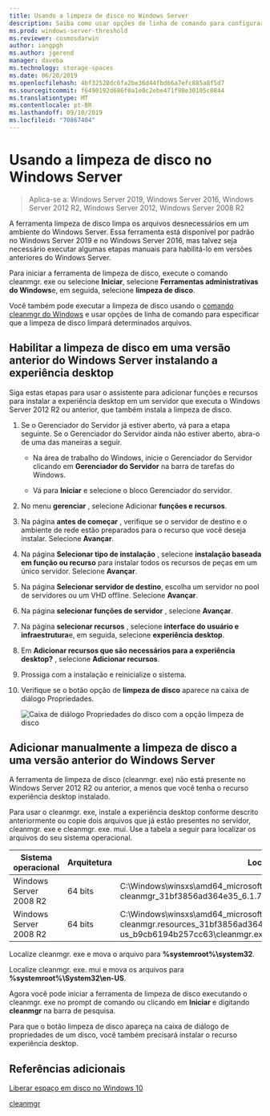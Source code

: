 ```yaml
---
title: Usando a limpeza de disco no Windows Server
description: Saiba como usar opções de linha de comando para configurar a ferramenta de limpeza de disco (cleanmgr. exe) para limpar automaticamente determinados arquivos.
ms.prod: windows-server-threshold
ms.reviewer: cosmosdarwin
author: iangpgh
ms.author: jgerend
manager: daveba
ms.technology: storage-spaces
ms.date: 06/20/2019
ms.openlocfilehash: 4bf32520dc6fa2be36d44fbd66a7efc885a8f5d7
ms.sourcegitcommit: f6490192d686f0a1e0c2ebe471f98e30105c0844
ms.translationtype: MT
ms.contentlocale: pt-BR
ms.lasthandoff: 09/10/2019
ms.locfileid: "70867404"
---
```

# <a name="using-disk-cleanup-on-windows-server"></a>Usando a limpeza de disco no Windows Server

> Aplica-se a: Windows Server 2019, Windows Server 2016, Windows Server 2012 R2, Windows Server 2012, Windows Server 2008 R2

A ferramenta limpeza de disco limpa os arquivos desnecessários em um ambiente do Windows Server. Essa ferramenta está disponível por padrão no Windows Server 2019 e no Windows Server 2016, mas talvez seja necessário executar algumas etapas manuais para habilitá-lo em versões anteriores do Windows Server.

Para iniciar a ferramenta de limpeza de disco, execute o comando cleanmgr. exe ou selecione **Iniciar**, selecione **Ferramentas administrativas do Windows**e, em seguida, selecione **limpeza de disco**.

Você também pode executar a limpeza de disco usando o [comando cleanmgr do Windows](../../administration/windows-commands/cleanmgr.md) e usar opções de linha de comando para especificar que a limpeza de disco limpará determinados arquivos.

## <a name="enable-disk-cleanup-on-an-earlier-version-of-windows-server-by-installing-the-desktop-experience"></a>Habilitar a limpeza de disco em uma versão anterior do Windows Server instalando a experiência desktop

Siga estas etapas para usar o assistente para adicionar funções e recursos para instalar a experiência desktop em um servidor que executa o Windows Server 2012 R2 ou anterior, que também instala a limpeza de disco.

1. Se o Gerenciador do Servidor já estiver aberto, vá para a etapa seguinte. Se o Gerenciador do Servidor ainda não estiver aberto, abra-o de uma das maneiras a seguir.

   - Na área de trabalho do Windows, inicie o Gerenciador do Servidor clicando em **Gerenciador do Servidor** na barra de tarefas do Windows.

   - Vá para **Iniciar** e selecione o bloco Gerenciador do servidor.

1. No menu **gerenciar** , selecione Adicionar **funções e recursos**.

1. Na página **antes de começar** , verifique se o servidor de destino e o ambiente de rede estão preparados para o recurso que você deseja instalar. Selecione **Avançar**.

1. Na página **Selecionar tipo de instalação** , selecione **instalação baseada em função ou recurso** para instalar todos os recursos de peças em um único servidor. Selecione **Avançar**.

1. Na página **Selecionar servidor de destino**, escolha um servidor no pool de servidores ou um VHD offline. Selecione **Avançar**.

1. Na página **selecionar funções de servidor** , selecione **Avançar**.

1. Na página **selecionar recursos** , selecione **interface do usuário e infraestrutura**e, em seguida, selecione **experiência desktop**.

1. Em **Adicionar recursos que são necessários para a experiência desktop?** , selecione **Adicionar recursos**.

1. Prossiga com a instalação e reinicialize o sistema.

1. Verifique se o botão opção de **limpeza de disco** aparece na caixa de diálogo Propriedades.

   ![Caixa de diálogo Propriedades do disco com a opção limpeza de disco](media/diskpropswcleanup.png)

## <a name="manually-add-disk-cleanup-to-an-earlier-version-of-windows-server"></a>Adicionar manualmente a limpeza de disco a uma versão anterior do Windows Server

A ferramenta de limpeza de disco (cleanmgr. exe) não está presente no Windows Server 2012 R2 ou anterior, a menos que você tenha o recurso experiência desktop instalado.

Para usar o cleanmgr. exe, instale a experiência desktop conforme descrito anteriormente ou copie dois arquivos que já estão presentes no servidor, cleanmgr. exe e cleanmgr. exe. mui. Use a tabela a seguir para localizar os arquivos do seu sistema operacional.

| Sistema operacional  | Arquitetura  | Localização do arquivo  |
| ----------------- | -------------- | --------------- |
| Windows Server 2008 R2 | 64 bits | C:\Windows\winsxs\amd64_microsoft-windows-cleanmgr_31bf3856ad364e35_6.1.7600.16385_none_c9392808773cd7da\cleanmgr.exe 
| Windows Server 2008 R2 | 64 bits | C:\Windows\winsxs\amd64_microsoft-windows-cleanmgr.resources_31bf3856ad364e35_6.1.7600.16385_en-us_b9cb6194b257cc63\cleanmgr.exe.mui |

Localize cleanmgr. exe e mova o arquivo para **%systemroot%\system32**.

Localize cleanmgr. exe. mui e mova os arquivos para **%systemroot%\System32\en-US**.

Agora você pode iniciar a ferramenta de limpeza de disco executando o cleanmgr. exe no prompt de comando ou clicando em **Iniciar** e digitando **cleanmgr** na barra de pesquisa.

Para que o botão limpeza de disco apareça na caixa de diálogo de propriedades de um disco, você também precisará instalar o recurso experiência desktop.

## <a name="additional-references"></a>Referências adicionais

[Liberar espaço em disco no Windows 10](https://support.microsoft.com/en-us/help/12425/windows-10-free-up-drive-space)

[cleanmgr](../../administration/windows-commands/cleanmgr.md)
